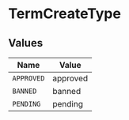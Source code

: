 # TermCreateType


## Values

| Name       | Value      |
| ---------- | ---------- |
| `APPROVED` | approved   |
| `BANNED`   | banned     |
| `PENDING`  | pending    |